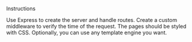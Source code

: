 Instructions

Use Express to create the server and handle routes.
Create a custom middleware to verify the time of the request.
The pages should be styled with CSS.
Optionally, you can use any template engine you want.
